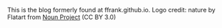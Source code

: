 This is the blog formerly found at ffrank.github.io.
Logo credit: nature by Flatart from <a href="https://thenounproject.com/browse/icons/term/nature/" target="_blank" title="nature Icons">Noun Project</a> (CC BY 3.0)
